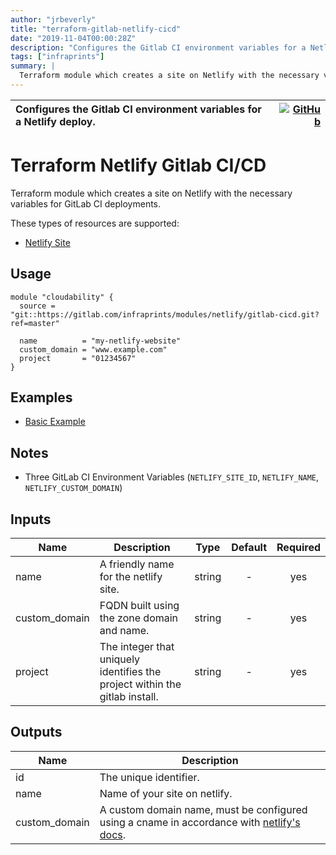 ```yaml
---
author: "jrbeverly"
title: "terraform-gitlab-netlify-cicd"
date: "2019-11-04T00:00:28Z"
description: "Configures the Gitlab CI environment variables for a Netlify deploy."
tags: ["infraprints"]
summary: |
  Terraform module which creates a site on Netlify with the necessary variables for GitLab CI deployments. These types of resources are supported: bazel BUILD.bazel docs icon outputs README.md scripts srv WORKSPACE [Netlify Site](https://www.terraform.io/docs/providers/netlify/r/netlify_site.html)
---
```


| Configures the Gitlab CI environment variables for a Netlify deploy. | [![GitHub](https://img.shields.io/badge/GitHub-%23121011.svg?logo=github&logoColor=white)](https://github.com/infraprints/terraform-gitlab-netlify-cicd) |
| :-------- | -------: |


# Terraform Netlify Gitlab CI/CD

Terraform module which creates a site on Netlify with the necessary variables for GitLab CI deployments.

These types of resources are supported:

* [Netlify Site](https://www.terraform.io/docs/providers/netlify/r/netlify_site.html)

## Usage

```hcl
module "cloudability" {
  source = "git::https://gitlab.com/infraprints/modules/netlify/gitlab-cicd.git?ref=master"

  name          = "my-netlify-website"
  custom_domain = "www.example.com"
  project       = "01234567"
}
```

## Examples

* [Basic Example](examples/basic)

## Notes

* Three GitLab CI Environment Variables (`NETLIFY_SITE_ID`, `NETLIFY_NAME`, `NETLIFY_CUSTOM_DOMAIN`)

## Inputs

| Name | Description | Type | Default | Required |
|------|-------------|:----:|:-----:|:-----:|
| name | A friendly name for the netlify site. | string | - | yes |
| custom_domain | FQDN built using the zone domain and name. | string | - | yes |
| project | The integer that uniquely identifies the project within the gitlab install. | string | - | yes |

## Outputs

| Name | Description |
|------|-------------|
| id | The unique identifier. |
| name | Name of your site on netlify. |
| custom_domain | A custom domain name, must be configured using a cname in accordance with [netlify's docs](https://www.netlify.com/docs/custom-domains/). |